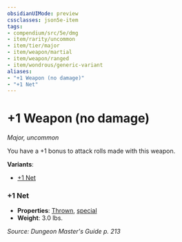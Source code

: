 ```yaml
---
obsidianUIMode: preview
cssclasses: json5e-item
tags:
- compendium/src/5e/dmg
- item/rarity/uncommon
- item/tier/major
- item/weapon/martial
- item/weapon/ranged
- item/wondrous/generic-variant
aliases: 
- "+1 Weapon (no damage)"
- "+1 Net"
---
```

# +1 Weapon (no damage)
*Major, uncommon*  


You have a +1 bonus to attack rolls made with this weapon.

**Variants**:
- [+1 Net](#+1%20Net)

### +1 Net

- **Properties**: [Thrown](Mechanics/Rules/item-properties.md#Thrown), [special](Mechanics/Rules/item-properties.md#Special%20Weapons)
- **Weight**: 3.0 lbs.


*Source: Dungeon Master's Guide p. 213*